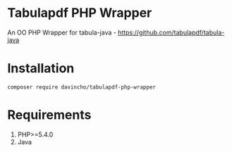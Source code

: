 # Tabulapdf PHP Wrapper
An OO PHP Wrapper for tabula-java - https://github.com/tabulapdf/tabula-java

# Installation

``composer require davincho/tabulapdf-php-wrapper``

# Requirements

1. PHP>=5.4.0
2. Java
